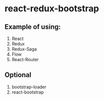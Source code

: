 # react-redux-bootstrap

## Example of using:

1. React
2. Redux
3. Redux-Saga
4. Flow
5. React-Router

## Optional
1. bootstrap-loader
2. react-bootstrap

